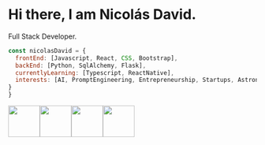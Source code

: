 # Hi there, I am Nicolás David.
Full Stack Developer.

```javascript
const nicolasDavid = {
  frontEnd: [Javascript, React, CSS, Bootstrap],
  backEnd: [Python, SqlAlchemy, Flask],
  currentlyLearning: [Typescript, ReactNative],
  interests: [AI, PromptEngineering, Entrepreneurship, Startups, Astronomy, Science]
}
}
```
<img height="64px" src="https://cdn.svgporn.com/logos/javascript.svg"><span></span><img height="64px" src="https://cdn.svgporn.com/logos/python.svg"><span></span><img height="64px" src="https://cdn.svgporn.com/logos/git-icon.svg"><span></span><img height="64px" src="https://cdn.svgporn.com/logos/visual-studio-code.svg">
